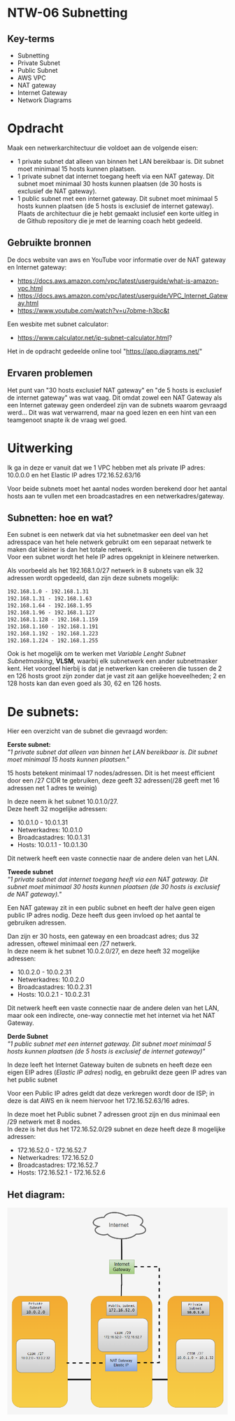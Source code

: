 # NTW-06 Subnetting


## Key-terms

- Subnetting
- Private Subnet
- Public Subnet
- AWS VPC
- NAT gateway
- Internet Gateway
- Network Diagrams

# Opdracht

Maak een netwerkarchitectuur die voldoet aan de volgende eisen:
- 1 private subnet dat alleen van binnen het LAN bereikbaar is. Dit subnet moet minimaal 15 hosts kunnen plaatsen.
- 1 private subnet dat internet toegang heeft via een NAT gateway. Dit subnet moet minimaal 30 hosts kunnen plaatsen (de 30 hosts is exclusief de NAT gateway).
- 1 public subnet met een internet gateway. Dit subnet moet minimaal 5 hosts kunnen plaatsen (de 5 hosts is exclusief de internet gateway).
Plaats de architectuur die je hebt gemaakt inclusief een korte uitleg in de Github repository die je met de learning coach hebt gedeeld.


## Gebruikte bronnen
De docs website van aws en YouTube voor informatie over de NAT gateway en Internet gateway:
- https://docs.aws.amazon.com/vpc/latest/userguide/what-is-amazon-vpc.html
- https://docs.aws.amazon.com/vpc/latest/userguide/VPC_Internet_Gateway.html  
- https://www.youtube.com/watch?v=u7obme-h3bc&t  

Een wesbite met subnet calculator:
- https://www.calculator.net/ip-subnet-calculator.html?

Het in de opdracht gedeelde online tool "https://app.diagrams.net/"

## Ervaren problemen

Het punt van "30 hosts exclusief NAT gateway" en "de 5 hosts is exclusief de internet gateway" was wat vaag. Dit omdat zowel een NAT Gateway als een Internet gateway geen onderdeel zijn van de subnets waarom gevraagd werd... Dit was wat verwarrend, maar na goed lezen en een hint van een teamgenoot snapte ik de vraag wel goed.

# Uitwerking
Ik ga in deze er vanuit dat we 1 VPC hebben met als private IP adres: 10.0.0.0 en het Elastic IP adres 172.16.52.63/16

Voor beide subnets moet het aantal nodes worden berekend door het aantal hosts aan te vullen met een broadcastadres en een netwerkadres/gateway. 

## Subnetten: hoe en wat?
Een subnet is een netwerk dat via het subnetmasker een deel van het adresspace van het hele netwerk gebruikt om een separaat netwerk te maken dat kleiner is dan het totale netwerk.    
Voor een subnet wordt het hele IP adres opgeknipt in kleinere netwerken. 

Als voorbeeld als het 192.168.1.0/27 netwerk in 8 subnets van elk 32 adressen wordt opgedeeld, dan zijn deze subnets mogelijk:
```
192.168.1.0 - 192.168.1.31
192.168.1.31 - 192.168.1.63
192.168.1.64 - 192.168.1.95
192.168.1.96 - 192.168.1.127
192.168.1.128 - 192.168.1.159
192.168.1.160 - 192.168.1.191
192.168.1.192 - 192.168.1.223
192.168.1.224 - 192.168.1.255
```

Ook is het mogelijk om te werken met *Variable Lenght  Subnet Subnetmasking*, **VLSM**, waarbij elk subnetwerk een ander subnetmasker kent. Het voordeel hierbij is dat je netwerken kan creëeren die tussen de 2 en 126 hosts groot zijn zonder dat je vast zit aan gelijke hoeveelheden; 2 en 128 hosts kan dan even goed als 30, 62 en 126 hosts.

# De subnets:
Hier een overzicht van de subnet die gevraagd worden:

**Eerste subnet:**  
*"1 private subnet dat alleen van binnen het LAN bereikbaar is. Dit subnet moet minimaal 15 hosts kunnen plaatsen."* 

15 hosts betekent minimaal 17 nodes/adressen. Dit is het meest efficient door een /27 CIDR te gebruiken, deze geeft 32 adressen(/28 geeft met 16 adressen net 1 adres te weinig)  

In deze neem ik het subnet 10.0.1.0/27.   
Deze heeft 32 mogelijke adressen:
- 10.0.1.0 - 10.0.1.31 
- Netwerkadres: 10.0.1.0
- Broadcastadres: 10.0.1.31
- Hosts: 10.0.1.1 - 10.0.1.30
 
Dit netwerk heeft een vaste connectie naar de andere delen van het LAN.

 **Tweede subnet**  
*"1 private subnet dat internet toegang heeft via een NAT gateway. Dit subnet moet minimaal 30 hosts kunnen plaatsen (de 30 hosts is exclusief de NAT gateway)."* 

Een NAT gateway zit in een public subnet en heeft der halve geen eigen public IP adres nodig. Deze heeft dus geen invloed op het aantal te gebruiken adressen.   

Dan zijn er 30 hosts, een gateway en een broadcast adres; dus 32 adressen, oftewel minimaal een /27 netwerk.  
In deze neem ik het subnet 10.0.2.0/27, en deze heeft 32 mogelijke adressen:
 - 10.0.2.0 - 10.0.2.31
- Netwerkadres: 10.0.2.0
- Broadcastadres: 10.0.2.31
- Hosts: 10.0.2.1 - 10.0.2.31

Dit netwerk heeft een vaste connectie naar de andere delen van het LAN, maar ook een indirecte, one-way connectie met het internet via het NAT Gateway.


 **Derde Subnet**  
*"1 public subnet met een internet gateway. Dit subnet moet minimaal 5 hosts kunnen plaatsen (de 5 hosts is exclusief de internet gateway)"* 

In deze leeft het Internet Gateway buiten de subnets en heeft deze een eigen EIP adres (*Elastic IP adres*) nodig, en gebruikt deze geen IP adres van het public subnet

Voor een Public IP adres geldt dat deze verkregen wordt door de ISP; in deze is dat AWS en ik neem hiervoor het 172.16.52.63/16 adres.

In deze moet het Public subnet 7 adressen groot zijn en dus minimaal een /29 netwerk met 8 nodes.  
In deze is het dus het 172.16.52.0/29 subnet en deze heeft deze 8 mogelijke adressen: 
- 172.16.52.0 - 172.16.52.7
- Netwerkadres: 172.16.52.0
- Broadcastadres: 172.16.52.7
- Hosts: 172.16.52.1 - 172.16.52.6



## Het diagram:

![Screenshot van het Diagram](/00_includes/Networking_Images/network_diagram.png)

